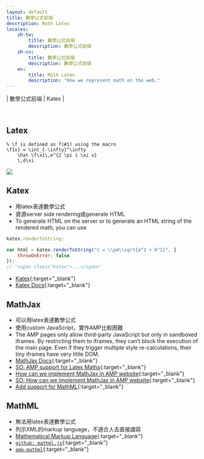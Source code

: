 ```yaml
---
layout: default
title: 數學公式前端
description: Math Latex
locales:
    zh-tw:
        title: 數學公式前端
        description: 數學公式前端
    zh-cn:
        title: 數學公式前端
        description: 數學公式前端
    en:
        title: Math Latex
        description: "How we represent math on the web."
---
```


<a name="zh-tw"></a>

| 數學公式前端 | Katex |

<br>

## Latex

```
% \f is defined as f(#1) using the macro
\f{x} = \int_{-\infty}^\infty
    \hat \f\xi\,e^{2 \pi i \xi x}
    \,d\xi
```

<img src='https://lh3.googleusercontent.com/L_hYOV5IsdxHfoIzB9zfqLJMkw0AeAQoe-BLrqRAI2dUp5QpQxwDIDXR7n_l8bVWmL1TMQp7daHRbVwN3cQXCNxJZtXJYpqafjPGMCTAwj5PSyLXdqT43u7Xm8HcynRnDu4qPubVhQ=w400' />

## Katex

* 用latex表達數學公式
* 資源server side rendering或generate HTML
* To generate HTML on the server or to generate an HTML string of the rendered math, you can use 

```javascript
katex.renderToString:

var html = katex.renderToString("c = \\pm\\sqrt{a^2 + b^2}", {
    throwOnError: false
});
// '<span class="katex">...</span>'
```

* [Katex](https://katex.org/){:target="_blank"}
* [Katex Docs](https://katex.org/docs/api.html){:target="_blank"}


## MathJax

* 可以用latex表達數學公式
* 使用custom JavaScript，實作AMP比較困難
* The AMP pages only allow third-party JavaScript but only in sandboxed iframes. By restricting them to iframes, they can’t block the execution of the main page. Even if they trigger multiple style re-calculations, their tiny iframes have very little DOM.
* [MathJax Docs](http://docs.mathjax.org/en/latest/){:target="_blank"}
* [SO: AMP support for Latex Maths](https://stackoverflow.com/questions/41095862/accelerated-mobile-pages-support-for-latex-maths){:target="_blank"}
* [How can we implement MathJax in AMP website](https://support.google.com/webmasters/thread/2334051?hl=en){:target="_blank"}
* [SO: How  can we implement MathJax in AMP website](https://stackoverflow.com/questions/55137996/how-can-we-implement-mathjax-in-amp-website){:target="_blank"}
* [Add support for MathML](https://github.com/ampproject/amphtml/issues/12800){:target="_blank"}


## MathML

* 無法用latex表達數學公式
* 列示XML的markup language，不適合人去直接讀寫
* [Mathematical Markup Language](https://www.w3.org/Math/whatIsMathML.html){:target="_blank"}
* [`github: mathml.js`](https://github.com/ampproject/amphtml/blob/master/3p/mathml.js){:target="_blank"}
* [`amp-mathml`](https://amp.dev/documentation/components/amp-mathml/?referrer=ampproject.org){:target="_blank"}